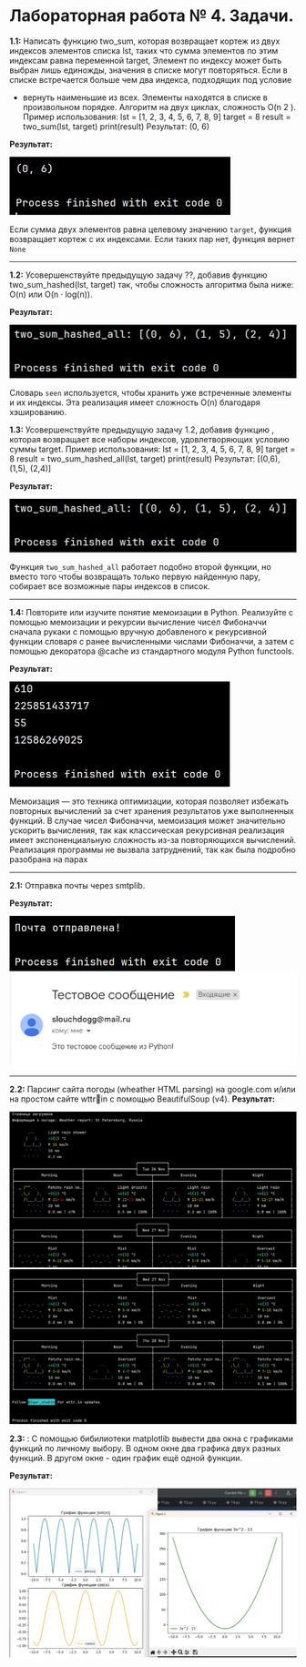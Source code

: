 # Лабораторная работа № 4. Задачи.
**1.1:** Написать функцию two_sum, которая возвращает кортеж из двух индексов элементов списка lst, таких что сумма элементов по этим индексам равна переменной target, Элемент по индексу может быть
выбран лишь единожды, значения в списке могут повторяться. Если в
списке встречается больше чем два индекса, подходящих под условие
- вернуть наименьшие из всех. Элементы находятся в списке в произвольном порядке. Алгоритм на двух циклах, сложность O(n
2
).
Пример использования:
lst = [1, 2, 3, 4, 5, 6, 7, 8, 9]
target = 8
result = two_sum(lst, target)
print(result)
Результат:
(0, 6)

**Результат:**

![Лабораторная работа 4. Задание 1](https://github.com/Stepanova-Anna/Programming-2/blob/main/img/LR4_T1.png)

Если сумма двух элементов равна целевому значению ```target```, функция возвращает кортеж с их индексами. Если таких пар нет, функция вернет ```None```


---
**1.2:** Усовершенствуйте предыдущую задачу ??, добавив функцию two_sum_hashed(lst, target) так, чтобы сложность алгоритма была ниже: O(n) или O(n · log(n)).


**Результат:**

![Лабораторная работа 4. Задание 3](https://github.com/Stepanova-Anna/Programming-2/blob/main/img/LR4_T3.png)

Словарь ```seen``` используется, чтобы хранить уже встреченные элементы и их индексы. Эта реализация имеет сложность O(n) благодаря хэшированию.

**1.3:** Усовершенствуйте предыдущую задачу 1.2, добавив функцию , которая возвращает все наборы индексов, удовлетворяющих условию
суммы target. Пример использования:
lst = [1, 2, 3, 4, 5, 6, 7, 8, 9]
target = 8
result = two_sum_hashed_all(lst, target)
print(result)
Результат:
[(0,6), (1,5), (2,4)]

**Результат:**

![Лабораторная работа 4. Задание 1](https://github.com/Stepanova-Anna/Programming-2/blob/main/img/LR4_T3.png)

Функция ```two_sum_hashed_all``` работает подобно второй функции, но вместо того чтобы возвращать только первую найденную пару, собирает все возможные пары индексов в список.  

---
**1.4:** Повторите или изучите понятие мемоизации в Python. Реализуйте с помощью мемоизации и рекурсии вычисление чисел Фибоначчи сначала рукаки с помощью вручную добавленого к рекурсивной функции словаря с ранее вычисленными числами Фибоначчи, а затем с помощью декоратора @cache из стандартного модуля Python functools.

**Результат:**

![Лабораторная работа 4. Задание 1](https://github.com/Stepanova-Anna/Programming-2/blob/main/img/LR4_T4.png)

Мемоизация — это техника оптимизации, которая позволяет избежать повторных вычислений за счет хранения результатов уже выполненных функций. В случае чисел Фибоначчи, мемоизация может значительно ускорить вычисления, так как классическая рекурсивная реализация имеет экспоненциальную сложность из-за повторяющихся вычислений. 
Реализация программы не вызвала затруднений, так как была подробно разобрана на парах

---
**2.1:** Отправка почты через smtplib.

**Результат:**

![Лабораторная работа 4. Задание 1](https://github.com/Stepanova-Anna/Programming-2/blob/main/img/LR4_T5.png)
![Лабораторная работа 4. Задание 1](https://github.com/Stepanova-Anna/Programming-2/blob/main/img/LR4_T5_1.png)



---
**2.2:** Парсинг сайта погоды (wheather HTML parsing) на google.com и/или на простом сайте wttrin с помощью BeautifulSoup (v4).
**Результат:**

![Лабораторная работа 4. Задание 1](https://github.com/Stepanova-Anna/Programming-2/blob/main/img/LR4_T6_1.png)
![Лабораторная работа 4. Задание 1](https://github.com/Stepanova-Anna/Programming-2/blob/main/img/LR4_T6_2.png)


**2.3:** : С помощью бибилиотеки matplotlib вывести два окна с графиками
функций по личному выбору. В одном окне два графика двух разных
функций. В другом окне - один график ещё одной функции.


**Результат:**

![Лабораторная работа 4. Задание 1](https://github.com/Stepanova-Anna/Programming-2/blob/main/img/LR4_T7.png)


